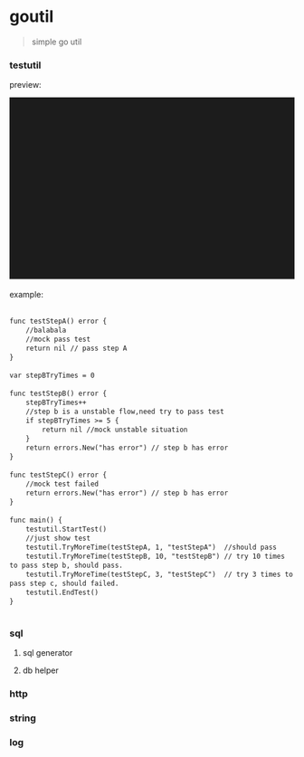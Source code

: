 # goutil
> simple go util

### testutil
preview:

![h](testutil/test.svg)

example:

```golang

func testStepA() error {
	//balabala
	//mock pass test
	return nil // pass step A
}

var stepBTryTimes = 0

func testStepB() error {
	stepBTryTimes++
	//step b is a unstable flow,need try to pass test
	if stepBTryTimes >= 5 {
		return nil //mock unstable situation
	}
	return errors.New("has error") // step b has error
}

func testStepC() error {
	//mock test failed
	return errors.New("has error") // step b has error
}

func main() {
	testutil.StartTest()
	//just show test
	testutil.TryMoreTime(testStepA, 1, "testStepA")  //should pass
	testutil.TryMoreTime(testStepB, 10, "testStepB") // try 10 times to pass step b, should pass.
	testutil.TryMoreTime(testStepC, 3, "testStepC")  // try 3 times to pass step c, should failed.
	testutil.EndTest()
}


```


### sql
1. sql generator
    
2. db helper

### http

### string

### log